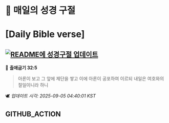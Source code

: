 # 🙏 매일의 성경 구절
# [Daily Bible verse]
## [![README에 성경구절 업데이트](https://github.com/DONGSUKA/first_test/actions/workflows/update-readme-bible.yml/badge.svg)](https://github.com/DONGSUKA/first_test/actions/workflows/update-readme-bible.yml)
<!-- START_BIBLE_VERSE -->
📖 **출애굽기 32:5**
> 아론이 보고 그 앞에 제단을 쌓고 이에 아론이 공포하여 이르되 내일은 여호와의 절일이니라 하니

🕊️ _업데이트 시각: 2025-09-05 04:40:01 KST_
  <!-- END_BIBLE_VERSE -->
## GITHUB_ACTION
